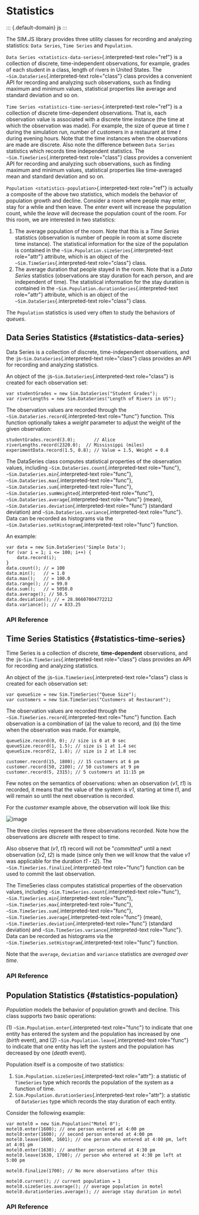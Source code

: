 Statistics
==========

::: {.default-domain}
js
:::

The SIM.JS library provides three utility classes for recording and
analyzing statistics: `Data Series`, `Time Series` and `Population`.

`Data Series <statistics-data-series>`{.interpreted-text role="ref"} is
a collection of discrete, time-independent observations, for example,
grades of each student in a class, length of rivers in United States.
The `~Sim.DataSeries`{.interpreted-text role="class"} class provides a
convenient API for recording and analyzing such observations, such as
finding maximum and minimum values, statistical properties like average
and standard deviation and so on.

`Time Series <statistics-time-series>`{.interpreted-text role="ref"} is
a collection of discrete time-dependent observations. That is, each
observation value is associated with a discrete time instance (the time
at which the observation was made). For example, the size of queue at
time *t* during the simulation run, number of customers in a restaurant
at time *t* during evening hours. Note that the time instances when the
observations are made are discrete. Also note the difference between
`Data Series` statistics which records time independent statistics. The
`~Sim.TimeSeries`{.interpreted-text role="class"} class provides a
convenient API for recording and analyzing such observations, such as
finding maximum and minimum values, statistical properties like
time-averaged mean and standard deviation and so on.

`Population <statistics-population>`{.interpreted-text role="ref"} is
actually a composite of the above two statistics, which models the
behavior of population growth and decline. Consider a room where people
may enter, stay for a while and then leave. The *enter* event will
increase the population count, while the *leave* will decrease the
population count of the room. For this room, we are interested in two
statistics:

1.  The average population of the room. Note that this is a *Time
    Series* statistics (observation is number of people in room at some
    discrete time instance). The statistical information for the size of
    the population is contained in the
    `~Sim.Population.sizeSeries`{.interpreted-text role="attr"}
    attribute, which is an object of the
    `~Sim.TimeSeries`{.interpreted-text role="class"} class.
2.  The average duration that people stayed in the room. Note that is a
    *Data Series* statistics (observations are stay duration for each
    person, and are independent of time). The statistical information
    for the stay duration is contained in the
    `~Sim.Population.durationSeries`{.interpreted-text role="attr"}
    attribute, which is an object of the
    `~Sim.DataSeries`{.interpreted-text role="class"} class.

The `Population` statistics is used very often to study the behaviors of
*queues*.

Data Series Statistics {#statistics-data-series}
----------------------

Data Series is a collection of discrete, time-independent observations,
and the :js`~Sim.DataSeries`{.interpreted-text role="class"} class
provides an API for recording and analyzing statistics.

An object of the :js`~Sim.DataSeries`{.interpreted-text role="class"} is
created for each observation set:

``` {.js}
var studentGrades = new Sim.DataSeries("Student Grades");
var riverLengths = new Sim.DataSeries("Length of Rivers in US");
```

The observation values are recorded through the
`~Sim.DataSeries.record`{.interpreted-text role="func"} function. This
function optionally takes a *weight* parameter to adjust the weight of
the given observation:

``` {.js}
studentGrades.record(3.0);       // Alice
riverLengths.record(2320.0);  // Mississippi (miles)
experimentData.record(1.5, 0.8); // Value = 1.5, Weight = 0.8
```

The DataSeries class computes statistical properties of the observation
values, including `~Sim.DataSeries.count`{.interpreted-text
role="func"}, `~Sim.DataSeries.min`{.interpreted-text role="func"},
`~Sim.DataSeries.max`{.interpreted-text role="func"},
`~Sim.DataSeries.sum`{.interpreted-text role="func"},
`~Sim.DataSeries.sumWeighted`{.interpreted-text role="func"},
`~Sim.DataSeries.average`{.interpreted-text role="func"} (mean),
`~Sim.DataSeries.deviation`{.interpreted-text role="func"} (standard
deviation) and `~Sim.DataSeries.variance`{.interpreted-text
role="func"}. Data can be recorded as histograms via the
`~Sim.DataSeries.setHistogram`{.interpreted-text role="func"} function.

An example:

``` {.js}
var data = new Sim.DataSeries('Simple Data');
for (var i = 1; i <= 100; i++) {
    data.record(i);
}
data.count(); // = 100
data.min();   // = 1.0
data.max();   // = 100.0
data.range(); // = 99.0
data.sum();   // = 5050.0
data.average(); // 50.5
data.deviation(); // = 28.86607004772212
data.variance(); // = 833.25
```

### API Reference

Time Series Statistics {#statistics-time-series}
----------------------

Time Series is a collection of discrete, **time-dependent**
observations, and the :js`~Sim.TimeSeries`{.interpreted-text
role="class"} class provides an API for recording and analyzing
statistics.

An object of the :js`~Sim.TimeSeries`{.interpreted-text role="class"}
class is created for each observation set:

``` {.js}
var queueSize = new Sim.TimeSeries("Queue Size");
var customers = new Sim.TimeSeries("Customers at Restaurant");
```

The observation values are recorded through the
`~Sim.TimeSeries.record`{.interpreted-text role="func"} function. Each
observation is a combination of (a) the value to record, and (b) the
time when the observation was made. For example,

``` {.js}
queueSize.record(0, 0); // size is 0 at 0 sec
queueSize.record(1, 1.5); // size is 1 at 1.4 sec
queueSize.record(2, 1.8); // size is 2 at 1.8 sec

customer.record(15, 1800); // 15 customers at 6 pm
customer.record(50, 2100); // 50 customers at 9 pm
customer.record(5, 2315); // 5 customers at 11:15 pm
```

Few notes on the semantics of observations: when an observation (*v1*,
*t1*) is recorded, it means that the value of the system is *v1*,
starting at time *t1*, and will remain so until the next observation is
recorded.

For the *customer* example above, the observation will look like this:

![image](images/statistics-time-series.png)

The three circles represent the three observations recorded. Note how
the observations are *discrete* with respect to time.

Also observe that (*v1*, *t1*) record will not be \"*committed*\" until
a next observation (*v2*, *t2*) is made (since only then we will know
that the value *v1* was applicable for the duration *t1* - *t2*). The
`~Sim.TimeSeries.finalize`{.interpreted-text role="func"} function can
be used to commit the last observation.

The TimeSeries class computes statistical properties of the observation
values, including `~Sim.TimeSeries.count`{.interpreted-text
role="func"}, `~Sim.TimeSeries.min`{.interpreted-text role="func"},
`~Sim.TimeSeries.max`{.interpreted-text role="func"},
`~Sim.TimeSeries.sum`{.interpreted-text role="func"},
`~Sim.TimeSeries.average`{.interpreted-text role="func"} (mean),
`~Sim.TimeSeries.deviation`{.interpreted-text role="func"} (standard
deviation) and `~Sim.TimeSeries.variance`{.interpreted-text
role="func"}. Data can be recorded as histograms via the
`~Sim.TimeSeries.setHistogram`{.interpreted-text role="func"} function.

Note that the `average`, `deviation` and `variance` statistics are
*averaged over time*.

### API Reference

Population Statistics {#statistics-population}
---------------------

*Population* models the behavior of population growth and decline. This
class supports two basic operations:

(1) `~Sim.Population.enter`{.interpreted-text role="func"} to indicate
    that one entity has entered the system and the population has
    increased by one (*birth* event), and
(2) `~Sim.Population.leave`{.interpreted-text role="func"} to indicate
    that one entity has left the system and the population has decreased
    by one (*death* event).

Population itself is a composite of two statistics:

1.  `Sim.Population.sizeSeries`{.interpreted-text role="attr"}: a
    statistic of `TimeSeries` type which records the population of the
    system as a function of time.
2.  `Sim.Population.durationSeries`{.interpreted-text role="attr"}: a
    statistic of `DataSeries` type which records the stay duration of
    each entity.

Consider the following example:

``` {.js}
var motel0 = new Sim.Population("Motel 0");
motel0.enter(1600); // one person entered at 4:00 pm
motel0:enter(1600); // second person entered at 4:00 pm
motel0.leave(1600, 1601); // one person who entered at 4:00 pm, left at 4:01 pm
motel0.enter(1630); // another person entered at 4:30 pm
motel0.leave(1630, 1700); // person who entered at 4:30 pm left at 5:00 pm

motel0.finalize(1700); // No more observations after this

motel0.current(); // current population = 1
motel0.sizeSeries.average(); // average population in motel
motel0.durationSeries.average(); // average stay duration in motel
```

### API Reference

